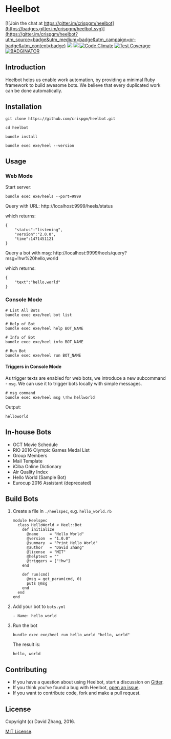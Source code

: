# Heelbot

[![Join the chat at https://gitter.im/crispgm/heelbot](https://badges.gitter.im/crispgm/heelbot.svg)](https://gitter.im/crispgm/heelbot?utm_source=badge&utm_medium=badge&utm_campaign=pr-badge&utm_content=badge)
![](https://img.shields.io/badge/license-MIT-blue.svg)
[![](https://api.travis-ci.org/crispgm/heelbot.svg)](https://travis-ci.org/crispgm/heelbot)
[![Code Climate](https://codeclimate.com/github/crispgm/heelbot/badges/gpa.svg)](https://codeclimate.com/github/crispgm/heelbot)
[![Test Coverage](https://codeclimate.com/github/crispgm/heelbot/badges/coverage.svg)](https://codeclimate.com/github/crispgm/heelbot/coverage)
[![BADGINATOR](https://badginator.herokuapp.com/crispgm/heelbot.svg)](https://github.com/defunctzombie/badginator)

## Introduction

Heelbot helps us enable work automation, by providing a minimal Ruby framework to build awesome bots. We believe that every duplicated work can be done automatically.

## Installation

```
git clone https://github.com/crispgm/heelbot.git

cd heelbot

bundle install

bundle exec exe/heel --version
```

## Usage

### Web Mode

Start server:

```
bundle exec exe/heels --port=9999
```

Query with URL: http://localhost:9999/heels/status

which returns:

```
{
    "status":"listening",
    "version":"2.0.0",
    "time":1471451121
}
```

Query a bot with msg: http://localhost:9999/heels/query?msg=!hw%20hello,world

which returns:

```
{
    "text":"hello,world"
}
```

### Console Mode

```
# List All Bots
bundle exec exe/heel bot list

# Help of Bot
bundle exec exe/heel help BOT_NAME

# Info of Bot
bundle exec exe/heel info BOT_NAME

# Run Bot
bundle exec exe/heel run BOT_NAME
```

#### Triggers in Console Mode

As trigger texts are enabled for web bots, we introduce a new subcommand - `msg`. We can use it to trigger bots locally with simple messages.

```
# msg command
bundle exec exe/heel msg \!hw hellworld
```

Output:

```
helloworld
```

## In-house Bots

* OCT Movie Schedule
* RIO 2016 Olympic Games Medal List
* Group Members
* Mail Template
* iCiba Online Dictionary
* Air Quality Index
* Hello World (Sample Bot)
* Eurocup 2016 Assistant (deprecated)

## Build Bots

1. Create a file in ```./heelspec```, e.g. ```hello_world.rb```

    ```
    module Heelspec
      class HelloWorld < Heel::Bot
        def initialize
          @name     = "Hello World"
          @version  = "1.0.0"
          @summary  = "Print Hello World"
          @author   = "David Zhang"
          @license  = "MIT"
          @helptext = ""
          @triggers = ["!hw"]
        end

        def run(cmd)
          @msg = get_param(cmd, 0)
          puts @msg
        end
      end
    end
    ```

2. Add your bot to ```bots.yml```

    ```
    - Name: hello_world
    ```

3. Run the bot

    ```
    bundle exec exe/heel run hello_world "hello, world"
    ```

    The result is:

    ```
    hello, world
    ```

## Contributing

* If you have a question about using Heelbot, start a discussion on [Gitter](https://gitter.im/crispgm/heelbot).
* If you think you've found a bug with Heelbot, [open an issue](https://github.com/crispgm/heelbot/issues/new).
* If you want to contribute code, fork and make a pull request.

## License

Copyright (c) David Zhang, 2016.

[MIT License](https://github.com/crispgm/heelbot/blob/master/LICENSE).
